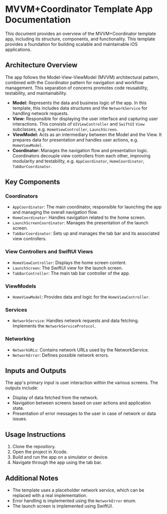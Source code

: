 # MVVM+Coordinator Template App Documentation

This document provides an overview of the MVVM+Coordinator template app, including its structure, components, and functionality. This template provides a foundation for building scalable and maintainable iOS applications.

## Architecture Overview

The app follows the Model-View-ViewModel (MVVM) architectural pattern, combined with the Coordinator pattern for navigation and workflow management. This separation of concerns promotes code reusability, testability, and maintainability.

- **Model:** Represents the data and business logic of the app. In this template, this includes data structures and the `NetworkService` for handling network requests.
- **View:** Responsible for displaying the user interface and capturing user interactions. This consists of `UIViewController` and `SwiftUI` `View` subclasses, e.g. `HomeViewController`, `LaunchScreen`.
- **ViewModel:** Acts as an intermediary between the Model and the View. It prepares data for presentation and handles user actions, e.g. `HomeViewModel`.
- **Coordinator:** Manages the navigation flow and presentation logic. Coordinators decouple view controllers from each other, improving modularity and testability, e.g. `AppCoordinator`, `HomeCoordinator`, `TabBarCoordinator`.

## Key Components

### Coordinators

- `AppCoordinator`: The main coordinator, responsible for launching the app and managing the overall navigation flow.
- `HomeCoordinator`: Handles navigation related to the home screen.
- `LaunchScreenCoordinator`: Manages the presentation of the launch screen.
- `TabBarCoordinator`: Sets up and manages the tab bar and its associated view controllers.

### View Controllers and SwiftUI Views

- `HomeViewController`: Displays the home screen content.
- `LaunchScreen`: The SwiftUI view for the launch screen.
- `TabBarController`: The main tab bar controller of the app.

### ViewModels

- `HomeViewModel`: Provides data and logic for the `HomeViewController`.

### Services

- `NetworkService`: Handles network requests and data fetching. Implements the `NetworkServiceProtocol`.

### Networking

- `NetworkURLs`: Contains network URLs used by the NetworkService.
- `NetworkError`: Defines possible network errors.

## Inputs and Outputs

The app's primary input is user interaction within the various screens. The outputs include:

- Display of data fetched from the network.
- Navigation between screens based on user actions and application state.
- Presentation of error messages to the user in case of network or data issues.

## Usage Instructions

1. Clone the repository.
2. Open the project in Xcode.
3. Build and run the app on a simulator or device.
4. Navigate through the app using the tab bar.

## Additional Notes

- The template uses a placeholder network service, which can be replaced with a real implementation.
- Error handling is implemented using the `NetworkError` enum.
- The launch screen is implemented using SwiftUI.
